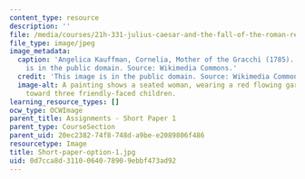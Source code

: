 ```yaml
---
content_type: resource
description: ''
file: /media/courses/21h-331-julius-caesar-and-the-fall-of-the-roman-republic-spring-2016/0d7cca8d3110064078909ebbf473ad92_Short-paper-option-1.jpg
file_type: image/jpeg
image_metadata:
  caption: 'Angelica Kauffman, Cornelia, Mother of the Gracchi (1785). This image
    is in the public domain. Source: Wikimedia Commons.'
  credit: 'This image is in the public domain. Source: Wikimedia Commons.'
  image-alt: A painting shows a seated woman, wearing a red flowing garment, looking
    toward three friendly-faced children.
learning_resource_types: []
ocw_type: OCWImage
parent_title: Assignments - Short Paper 1
parent_type: CourseSection
parent_uid: 20ec2382-74f8-748d-a9be-e2089806f486
resourcetype: Image
title: Short-paper-option-1.jpg
uid: 0d7cca8d-3110-0640-7890-9ebbf473ad92
---
```

